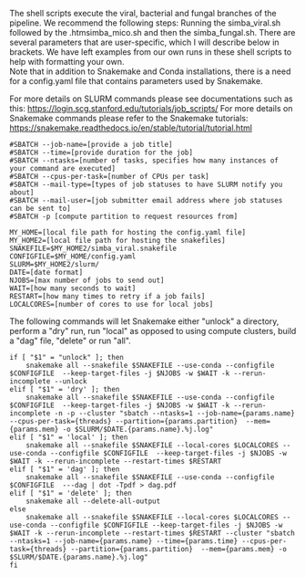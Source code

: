 The shell scripts execute the viral, bacterial and fungal branches of the pipeline. We recommend the following steps: Running the simba_viral.sh followed by the .htmsimba_mico.sh and then the simba_fungal.sh. There are several parameters that are user-specific, which I will describe below in brackets. We have left examples from our own runs in these shell scripts to help with formatting your own.  
Note that in addition to Snakemake and Conda installations, there is a need for a config.yaml file that contains parameters used by Snakemake. 

For more details on SLURM commands please see documentations such as this: https://login.scg.stanford.edu/tutorials/job_scripts/ 
For more details on Snakemake commands please refer to the Snakemake tutorials: https://snakemake.readthedocs.io/en/stable/tutorial/tutorial.html 
```
#SBATCH --job-name=[provide a job title]
#SBATCH --time=[provide duration for the job]
#SBATCH --ntasks=[number of tasks, specifies how many instances of your command are executed]
#SBATCH --cpus-per-task=[number of CPUs per task]
#SBATCH --mail-type=[types of job statuses to have SLURM notify you about]
#SBATCH --mail-user=[job submitter email address where job statuses can be sent to]
#SBATCH -p [compute partition to request resources from]

MY_HOME=[local file path for hosting the config.yaml file]
MY_HOME2=[local file path for hosting the snakefiles]
SNAKEFILE=$MY_HOME2/simba_viral.snakefile
CONFIGFILE=$MY_HOME/config.yaml
SLURM=$MY_HOME2/slurm/
DATE=[date format]
NJOBS=[max number of jobs to send out]
WAIT=[how many seconds to wait]
RESTART=[how many times to retry if a job fails]
LOCALCORES=[number of cores to use for local jobs]
```

The following commands will let Snakemake either "unlock" a directory, perform a "dry" run, run "local" as opposed to using compute clusters, build a "dag" file, "delete" or run "all". 

```
if [ "$1" = "unlock" ]; then
    snakemake all --snakefile $SNAKEFILE --use-conda --configfile $CONFIGFILE  --keep-target-files -j $NJOBS -w $WAIT -k --rerun-incomplete --unlock
elif [ "$1" = 'dry' ]; then
    snakemake all --snakefile $SNAKEFILE --use-conda --configfile $CONFIGFILE  --keep-target-files -j $NJOBS -w $WAIT -k --rerun-incomplete -n -p --cluster "sbatch --ntasks=1 --job-name={params.name} --cpus-per-task={threads} --partition={params.partition}  --mem={params.mem} -o $SLURM/$DATE.{params.name}.%j.log" 
elif [ "$1" = 'local' ]; then
    snakemake all --snakefile $SNAKEFILE --local-cores $LOCALCORES --use-conda --configfile $CONFIGFILE  --keep-target-files -j $NJOBS -w $WAIT -k --rerun-incomplete --restart-times $RESTART
elif [ "$1" = 'dag' ]; then
    snakemake all --snakefile $SNAKEFILE --use-conda --configfile $CONFIGFILE  ---dag | dot -Tpdf > dag.pdf
elif [ "$1" = 'delete' ]; then
    snakemake all --delete-all-output
else	
    snakemake all --snakefile $SNAKEFILE --local-cores $LOCALCORES --use-conda --configfile $CONFIGFILE --keep-target-files -j $NJOBS -w $WAIT -k --rerun-incomplete --restart-times $RESTART --cluster "sbatch --ntasks=1 --job-name={params.name} --time={params.time} --cpus-per-task={threads} --partition={params.partition}  --mem={params.mem} -o $SLURM/$DATE.{params.name}.%j.log" 
fi
```
